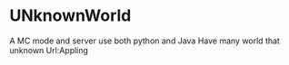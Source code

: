 # UNknownWorld
A MC mode and server
use both python and Java 
Have many world that unknown
Url:Appling
